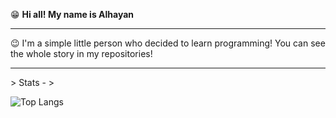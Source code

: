 😁 **Hi all! My name is Alhayan**
<hr>

😉 I'm a simple little person who decided to learn programming! You can see the whole story in my repositories!
<hr>
> Stats - > 

![Top Langs](https://github-readme-stats.vercel.app/api/top-langs/?username=AlHayan&hide_progress=true)
